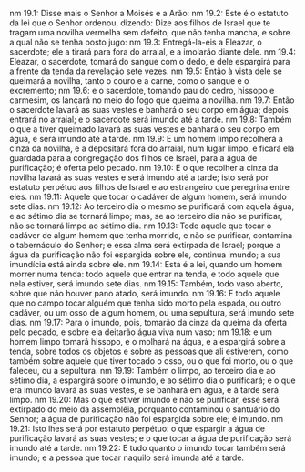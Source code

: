 nm 19.1: Disse mais o Senhor a Moisés e a Arão:
nm 19.2: Este é o estatuto da lei que o Senhor ordenou, dizendo: Dize aos filhos de Israel que te tragam uma novilha vermelha sem defeito, que não tenha mancha, e sobre a qual não se tenha posto jugo:
nm 19.3: Entregá-la-eis a Eleazar, o sacerdote; ele a tirará para fora do arraial, e a imolarão diante dele.
nm 19.4: Eleazar, o sacerdote, tomará do sangue com o dedo, e dele espargirá para a frente da tenda da revelação sete vezes.
nm 19.5: Então à vista dele se queimará a novilha, tanto o couro e a carne, como o sangue e o excremento;
nm 19.6: e o sacerdote, tomando pau do cedro, hissopo e carmesim, os lançará no meio do fogo que queima a novilha.
nm 19.7: Então o sacerdote lavará as suas vestes e banhará o seu corpo em água; depois entrará no arraial; e o sacerdote será imundo até a tarde.
nm 19.8: Também o que a tiver queimado lavará as suas vestes e banhará o seu corpo em água, e será imundo até a tarde.
nm 19.9: E um homem limpo recolherá a cinza da novilha, e a depositará fora do arraial, num lugar limpo, e ficará ela guardada para a congregação dos filhos de Israel, para a água de purificação; é oferta pelo pecado.
nm 19.10: E o que recolher a cinza da novilha lavará as suas vestes e será imundo até a tarde; isto será por estatuto perpétuo aos filhos de Israel e ao estrangeiro que peregrina entre eles.
nm 19.11: Aquele que tocar o cadáver de algum homem, será imundo sete dias.
nm 19.12: Ao terceiro dia o mesmo se purificará com aquela água, e ao sétimo dia se tornará limpo; mas, se ao terceiro dia não se purificar, não se tornará limpo ao sétimo dia.
nm 19.13: Todo aquele que tocar o cadáver de algum homem que tenha morrido, e não se purificar, contamina o tabernáculo do Senhor; e essa alma será extirpada de Israel; porque a água da purificação não foi espargida sobre ele, continua imundo; a sua imundícia está ainda sobre ele.
nm 19.14: Esta é a lei, quando um homem morrer numa tenda: todo aquele que entrar na tenda, e todo aquele que nela estiver, será imundo sete dias.
nm 19.15: Também, todo vaso aberto, sobre que não houver pano atado, será imundo.
nm 19.16: E todo aquele que no campo tocar alguém que tenha sido morto pela espada, ou outro cadáver, ou um osso de algum homem, ou uma sepultura, será imundo sete dias.
nm 19.17: Para o imundo, pois, tomarão da cinza da queima da oferta pelo pecado, e sobre ela deitarão água viva num vaso;
nm 19.18: e um homem limpo tomará hissopo, e o molhará na água, e a espargirá sobre a tenda, sobre todos os objetos e sobre as pessoas que ali estiverem, como também sobre aquele que tiver tocado o osso, ou o que foi morto, ou o que faleceu, ou a sepultura.
nm 19.19: Também o limpo, ao terceiro dia e ao sétimo dia, a espargirá sobre o imundo, e ao sétimo dia o purificará; e o que era imundo lavará as suas vestes, e se banhará em água, e à tarde será limpo.
nm 19.20: Mas o que estiver imundo e não se purificar, esse será extirpado do meio da assembléia, porquanto contaminou o santuário do Senhor; a água de purificação não foi espargida sobre ele; é imundo.
nm 19.21: Isto lhes será por estatuto perpétuo: o que espargir a água de purificação lavará as suas vestes; e o que tocar a água de purificação será imundo até a tarde.
nm 19.22: E tudo quanto o imundo tocar também será imundo; e a pessoa que tocar naquilo será imunda até a tarde.
